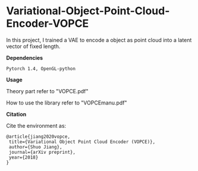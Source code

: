 # Variational-Object-Point-Cloud-Encoder-VOPCE
In this project, I trained a VAE to encode a object as point cloud into a latent vector of fixed length.

**Dependencies**
 ```
Pytorch 1.4, OpenGL-python
```
**Usage**

Theory part refer to "VOPCE.pdf"

How to use the library refer to "VOPCEmanu.pdf"

**Citation**

 Cite the environment as:
 ```
@article{jiang2020vopce,
  title={Variational Object Point Cloud Encoder (VOPCE)},
  author={Shuo Jiang},
  journal={arXiv preprint},
  year={2018}
}
```
